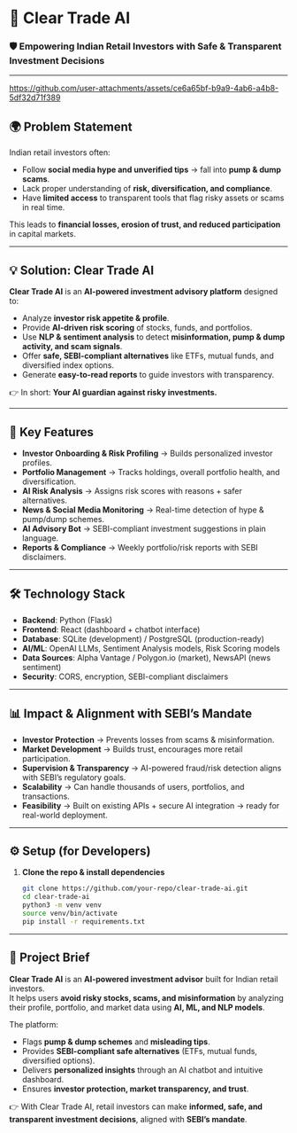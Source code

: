 # 📌 Clear Trade AI  

### 🛡️ Empowering Indian Retail Investors with Safe & Transparent Investment Decisions  

---




https://github.com/user-attachments/assets/ce6a65bf-b9a9-4ab6-a4b8-5df32d71f389




## 🌍 Problem Statement  
Indian retail investors often:  
- Follow **social media hype and unverified tips** → fall into **pump & dump scams**.  
- Lack proper understanding of **risk, diversification, and compliance**.  
- Have **limited access** to transparent tools that flag risky assets or scams in real time.  

This leads to **financial losses, erosion of trust, and reduced participation** in capital markets.  

---

## 💡 Solution: Clear Trade AI  
**Clear Trade AI** is an **AI-powered investment advisory platform** designed to:  
- Analyze **investor risk appetite & profile**.  
- Provide **AI-driven risk scoring** of stocks, funds, and portfolios.  
- Use **NLP & sentiment analysis** to detect **misinformation, pump & dump activity, and scam signals**.  
- Offer **safe, SEBI-compliant alternatives** like ETFs, mutual funds, and diversified index options.  
- Generate **easy-to-read reports** to guide investors with transparency.  

👉 In short: **Your AI guardian against risky investments.**  

---

## 🚀 Key Features  
- **Investor Onboarding & Risk Profiling** → Builds personalized investor profiles.  
- **Portfolio Management** → Tracks holdings, overall portfolio health, and diversification.  
- **AI Risk Analysis** → Assigns risk scores with reasons + safer alternatives.  
- **News & Social Media Monitoring** → Real-time detection of hype & pump/dump schemes.  
- **AI Advisory Bot** → SEBI-compliant investment suggestions in plain language.  
- **Reports & Compliance** → Weekly portfolio/risk reports with SEBI disclaimers.  

---

## 🛠️ Technology Stack  
- **Backend**: Python (Flask)  
- **Frontend**: React (dashboard + chatbot interface)  
- **Database**: SQLite (development) / PostgreSQL (production-ready)  
- **AI/ML**: OpenAI LLMs, Sentiment Analysis models, Risk Scoring models  
- **Data Sources**: Alpha Vantage / Polygon.io (market), NewsAPI (news sentiment)  
- **Security**: CORS, encryption, SEBI-compliant disclaimers  

---

## 📊 Impact & Alignment with SEBI’s Mandate  
- **Investor Protection** → Prevents losses from scams & misinformation.  
- **Market Development** → Builds trust, encourages more retail participation.  
- **Supervision & Transparency** → AI-powered fraud/risk detection aligns with SEBI’s regulatory goals.  
- **Scalability** → Can handle thousands of users, portfolios, and transactions.  
- **Feasibility** → Built on existing APIs + secure AI integration → ready for real-world deployment.  

---

## ⚙️ Setup (for Developers)  

1. **Clone the repo & install dependencies**  
   ```bash
   git clone https://github.com/your-repo/clear-trade-ai.git
   cd clear-trade-ai
   python3 -m venv venv
   source venv/bin/activate
   pip install -r requirements.txt

---

## 📖 Project Brief  

**Clear Trade AI** is an **AI-powered investment advisor** built for Indian retail investors.  
It helps users **avoid risky stocks, scams, and misinformation** by analyzing their profile, portfolio, and market data using **AI, ML, and NLP models**.  

The platform:  
- Flags **pump & dump schemes** and **misleading tips**.  
- Provides **SEBI-compliant safe alternatives** (ETFs, mutual funds, diversified options).  
- Delivers **personalized insights** through an AI chatbot and intuitive dashboard.  
- Ensures **investor protection, market transparency, and trust**.  

👉 With Clear Trade AI, retail investors can make **informed, safe, and transparent investment decisions**, aligned with **SEBI’s mandate**.  
